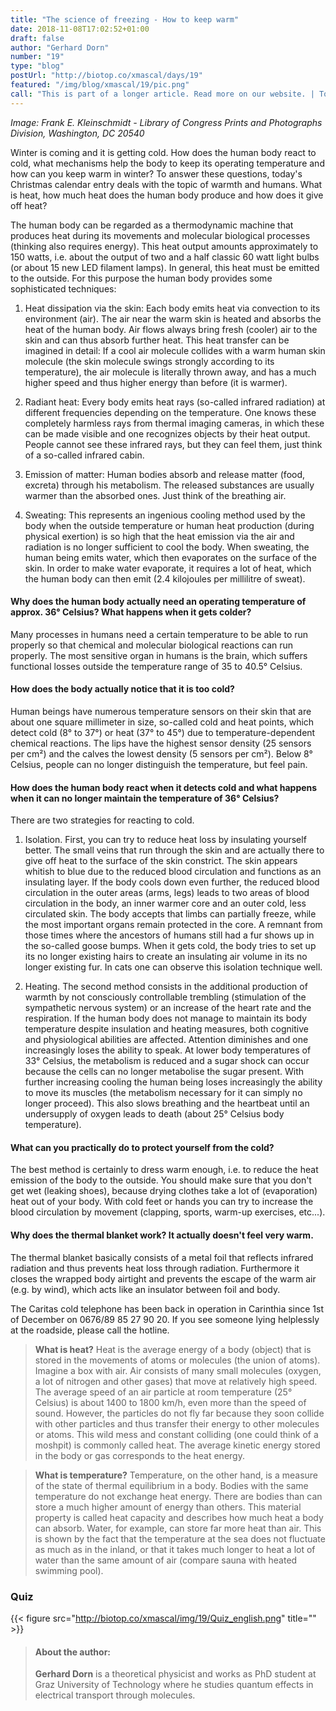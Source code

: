 ```yaml
---
title: "The science of freezing - How to keep warm"
date: 2018-11-08T17:02:52+01:00
draft: false
author: "Gerhard Dorn"
number: "19"
type: "blog"
postUrl: "http://biotop.co/xmascal/days/19"
featured: "/img/blog/xmascal/19/pic.png"
call: "This is part of a longer article. Read more on our website. | Tomorrow: Meet us in person and visit us from 6pm"
---
```

*Image: Frank E. Kleinschmidt - Library of Congress Prints and Photographs Division, Washington, DC 20540*

Winter is coming and it is getting cold. How does the human body react to cold, what mechanisms help the body to keep its operating temperature and how can you keep warm in winter? To answer these questions, today's Christmas calendar entry deals with the topic of warmth and humans. What is heat, how much heat does the human body produce and how does it give off heat?

The human body can be regarded as a thermodynamic machine that produces heat during its movements and molecular biological processes (thinking also requires energy). This heat output amounts approximately to 150 watts, i.e. about the output of two and a half classic 60 watt light bulbs (or about 15 new LED filament lamps). In general, this heat must be emitted to the outside. For this purpose the human body provides some sophisticated techniques:

1. Heat dissipation via the skin: Each body emits heat via convection to its environment (air). The air near the warm skin is heated and absorbs the heat of the human body. Air flows always bring fresh (cooler) air to the skin and can thus absorb further heat.
This heat transfer can be imagined in detail: If a cool air molecule collides with a warm human skin molecule (the skin molecule swings strongly according to its temperature), the air molecule is literally thrown away, and has a much higher speed and thus higher energy than before (it is warmer).

2. Radiant heat: Every body emits heat rays (so-called infrared radiation) at different frequencies depending on the temperature. One knows these completely harmless rays from thermal imaging cameras, in which these can be made visible and one recognizes objects by their heat output. People cannot see these infrared rays, but they can feel them, just think of a so-called infrared cabin.

3. Emission of matter: Human bodies absorb and release matter (food, excreta) through his metabolism. The released substances are usually warmer than the absorbed ones. Just think of the breathing air.

4. Sweating: This represents an ingenious cooling method used by the body when the outside temperature or human heat production (during physical exertion) is so high that the heat emission via the air and radiation is no longer sufficient to cool the body. When sweating, the human being emits water, which then evaporates on the surface of the skin. In order to make water evaporate, it requires a lot of heat, which the human body can then emit (2.4 kilojoules per millilitre of sweat).

<!--more-->

#### Why does the human body actually need an operating temperature of approx. 36° Celsius? What happens when it gets colder?
Many processes in humans need a certain temperature to be able to run properly so that chemical and molecular biological reactions can run properly. The most sensitive organ in humans is the brain, which suffers functional losses outside the temperature range of 35 to 40.5° Celsius.

#### How does the body actually notice that it is too cold?
Human beings have numerous temperature sensors on their skin that are about one square millimeter in size, so-called cold and heat points, which detect cold (8° to 37°) or heat (37° to 45°) due to temperature-dependent chemical reactions. The lips have the highest sensor density (25 sensors per cm²) and the calves the lowest density (5 sensors per cm²). Below 8° Celsius, people can no longer distinguish the temperature, but feel pain.

#### How does the human body react when it detects cold and what happens when it can no longer maintain the temperature of 36° Celsius?
There are two strategies for reacting to cold.

1. Isolation. First, you can try to reduce heat loss by insulating yourself better. The small veins that run through the skin and are actually there to give off heat to the surface of the skin constrict. The skin appears whitish to blue due to the reduced blood circulation and functions as an insulating layer.  If the body cools down even further, the reduced blood circulation in the outer areas (arms, legs) leads to two areas of blood circulation in the body, an inner warmer core and an outer cold, less circulated skin. The body accepts that limbs can partially freeze, while the most important organs remain protected in the core. A remnant from those times where the ancestors of humans still had a fur shows up in the so-called goose bumps. When it gets cold, the body tries to set up its no longer existing hairs to create an insulating air volume in its no longer existing fur. In cats one can observe this isolation technique well.

2. Heating. The second method consists in the additional production of warmth by not consciously controllable trembling (stimulation of the sympathetic nervous system) or an increase of the heart rate and the respiration.
If the human body does not manage to maintain its body temperature despite insulation and heating measures, both cognitive and physiological abilities are affected.
Attention diminishes and one increasingly loses the ability to speak. At lower body temperatures of 33° Celsius, the metabolism is reduced and a sugar shock can occur because the cells can no longer metabolise the sugar present. With further increasing cooling the human being loses increasingly the ability to move its muscles (the metabolism necessary for it can simply no longer proceed). This also slows breathing and the heartbeat until an undersupply of oxygen leads to death (about 25° Celsius body temperature).

#### What can you practically do to protect yourself from the cold?
The best method is certainly to dress warm enough, i.e. to reduce the heat emission of the body to the outside. You should make sure that you don't get wet (leaking shoes), because drying clothes take a lot of (evaporation) heat out of your body.
With cold feet or hands you can try to increase the blood circulation by movement (clapping, sports, warm-up exercises, etc...).

#### Why does the thermal blanket work? It actually doesn't feel very warm.
The thermal blanket basically consists of a metal foil that reflects infrared radiation and thus prevents heat loss through radiation. Furthermore it closes the wrapped body airtight and prevents the escape of the warm air (e.g. by wind), which acts like an insulator between foil and body.

The Caritas cold telephone has been back in operation in Carinthia since 1st of  December on 0676/89 85 27 90 20. If you see someone lying helplessly at the roadside, please call the hotline.

> **What is heat?** Heat is the average energy of a body (object) that is stored in the movements of atoms or molecules (the union of atoms). Imagine a box with air. Air consists of many small molecules (oxygen, a lot of nitrogen and other gases) that move at relatively high speed. The average speed of an air particle at room temperature (25° Celsius) is about 1400 to 1800 km/h, even more than the speed of sound. However, the particles do not fly far because they soon collide with other particles and thus transfer their energy to other molecules or atoms. This wild mess and constant colliding (one could think of a moshpit) is commonly called heat. The average kinetic energy stored in the body or gas corresponds to the heat energy.

> **What is temperature?** Temperature, on the other hand, is a measure of the state of thermal equilibrium in a body. Bodies with the same temperature do not exchange heat energy. There are bodies than can store a much higher amount of energy than others. This material property is called heat capacity and describes how much heat a body can absorb. Water, for example, can store far more heat than air. This is shown by the fact that the temperature at the sea does not fluctuate as much as in the inland, or that it takes much longer to heat a lot of water than the same amount of air (compare sauna with heated swimming pool).

### Quiz
{{< figure src="http://biotop.co/xmascal/img/19/Quiz_english.png" title="" >}}

> #### About the author:
> **Gerhard Dorn** is a theoretical physicist and works as PhD student at Graz University of Technology where he studies quantum effects in electrical transport through molecules.
